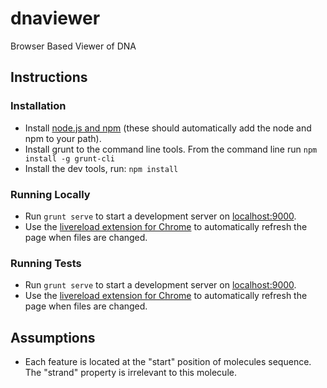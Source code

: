 # dnaviewer
Browser Based Viewer of DNA

## Instructions
### Installation

- Install [node.js and npm](http://nodejs.org/) (these should automatically add the node and npm to your path).
- Install grunt to the command line tools. From the command line run `npm install -g grunt-cli`
- Install the dev tools, run: `npm install`

### Running Locally

- Run `grunt serve` to start a development server on [localhost:9000](http://localhost:9000).
- Use the [livereload extension for Chrome](https://chrome.google.com/webstore/detail/jnihajbhpnppcggbcgedagnkighmdlei) to automatically refresh the page when files are changed.

### Running Tests

- Run `grunt serve` to start a development server on [localhost:9000](http://localhost:9000).
- Use the [livereload extension for Chrome](https://chrome.google.com/webstore/detail/jnihajbhpnppcggbcgedagnkighmdlei) to automatically refresh the page when files are changed.

## Assumptions
- Each feature is located at the "start" position of molecules sequence. The "strand" property is irrelevant to this molecule.






